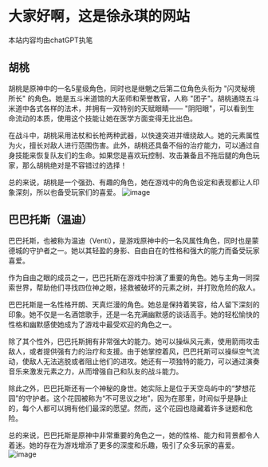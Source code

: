 # 大家好啊，这是徐永琪的网站
本站内容均由chatGPT执笔
## 胡桃
胡桃是原神中的一名5星级角色，同时也是继魈之后第二位角色头衔为 "闪灵秘境所长" 的角色。她是五斗米道馆的大巫师和荣誉教官，人称 "团子"。胡桃通晓五斗米道中各式各样的法术，并拥有一双特别的天赋眼睛—— "阴阳眼"，可以看到生命流动的本质，使用这个技能让她在医学方面变得无比出色。

在战斗中，胡桃采用法杖和长枪两种武器，以快速突进并缠绕敌人。她的元素属性为火，擅长对敌人进行范围伤害。此外，胡桃还具备不俗的治疗能力，可以通过自身技能来恢复队友们的生命。如果您是喜欢玩控制、攻击兼备且不拖后腿的角色玩家，那么胡桃绝对是不容错过的选择！

总的来说，胡桃是一个强劲、有趣的角色，她在游戏中的角色设定和表现都让人印象深刻，所以也备受玩家们的喜爱。
![image](XuYongqi123.github.io/photo/2.png)
## 巴巴托斯（温迪）
巴巴托斯，也被称为温迪（Venti），是游戏原神中的一名风属性角色，同时也是蒙德城的守护者之一。她以其轻盈的身影、自由自在的性格和强大的能力而备受玩家喜爱。

作为自由之眼的成员之一，巴巴托斯在游戏中扮演了重要的角色。她与主角一同探索世界，帮助他们寻找四位神之眼，拯救被破坏的元素之树，并打败危险的敌人。

巴巴托斯是一名性格开朗、天真烂漫的角色。她总是保持着笑容，给人留下深刻的印象。她不仅是一名酒馆歌手，还是一名充满幽默感的谈话高手。她的轻松愉快的性格和幽默感使她成为了游戏中最受欢迎的角色之一。

除了其个性外，巴巴托斯拥有非常强大的能力。她可以操纵风元素，使用箭雨攻击敌人，或者提供强有力的治疗和支援。由于她掌控着风，巴巴托斯可以操纵空气流动，使敌人无法逃脱或者阻止他们的进攻。她还有一项独特的能力，可以通过演奏音乐来激发元素之力，从而增强自己和队友的战斗能力。

除此之外，巴巴托斯还有一个神秘的身世。她实际上是位于天空岛屿中的“梦想花园”的守护者。这个花园被称为“不可思议之地”，因为在那里，时间似乎是静止的，每个人都可以拥有他们最深的愿望。然而，这个花园也隐藏着许多谜题和危险。

总的来说，巴巴托斯是原神中非常重要的角色之一，她的性格、能力和背景都令人着迷。她的存在为游戏增添了更多的深度和乐趣，吸引了众多玩家的喜爱。
![image](https://upload-bbs.mihoyo.com/upload/2021/02/15/271644960/23abf85be52cd90395c0931b47396cb8_8740200444480865206.jpg?x-oss-process=image/resize,s_600/quality,q_80/auto-orient,0/interlace,1/format,jpg)

